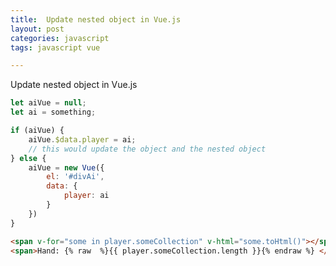 ```yaml
---
title:  Update nested object in Vue.js
layout: post
categories: javascript
tags: javascript vue

---
```


Update nested object in Vue.js
<!--more-->
``` javascript
let aiVue = null;
let ai = something;

if (aiVue) {
    aiVue.$data.player = ai;
    // this would update the object and the nested object
} else {
    aiVue = new Vue({
        el: '#divAi',
        data: {
            player: ai
        }
    })
}
```

``` html
<span v-for="some in player.someCollection" v-html="some.toHtml()"></span>
<span>Hand: {% raw  %}{{ player.someCollection.length }}{% endraw %} </span>
```
